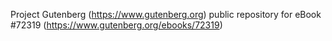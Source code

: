 Project Gutenberg (https://www.gutenberg.org) public repository
for eBook #72319 (https://www.gutenberg.org/ebooks/72319)

